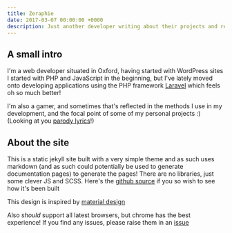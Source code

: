 ```yaml
---
title: Zeraphie
date: 2017-03-07 00:00:00 +0000
description: Just another developer writing about their projects and research
---
```


## A small intro

I'm a web developer situated in Oxford, having started with WordPress sites I started with PHP and JavaScript in the beginning, but I've lately moved onto developing applications using the PHP framework [Laravel](https://laravel.com/) which feels oh so much better!

I'm also a gamer, and sometimes that's reflected in the methods I use in my development, and the focal point of some of my personal projects :) (Looking at you [parody lyrics](/parody-lyrics/17-explosions-in-a-row)!)

## About the site

This is a static jekyll site built with a very simple theme and as such uses markdown (and as such could potentially be used to generate documentation pages) to generate the pages! There are no libraries, just some clever JS and SCSS. Here's the [github source](https://github.com/lopeax/lopeax.github.io) if you so wish to see how it's been built

This design is inspired by [material design](https://material.io/guidelines/)

Also *should* support all latest browsers, but chrome has the best experience! If you find any issues, please raise them in an [issue](https://github.com/zeraphie/zeraphie.github.io/issues)

